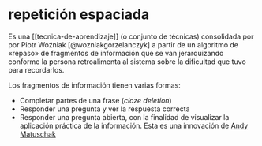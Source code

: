 # repetición espaciada
Es una [[tecnica-de-aprendizaje]] (o conjunto de técnicas) consolidada por por Piotr Woźniak [@wozniakgorzelanczyk] a partir de un algoritmo de «repaso» de fragmentos de información que se van jerarquizando conforme la persona retroalimenta al sistema sobre la dificultad que tuvo para recordarlos.

Los fragmentos de información tienen varias formas:

- Completar partes de una frase (*cloze deletion*)
- Responder una pregunta y ver la respuesta correcta
- Responder una pregunta abierta, con la finalidad de visualizar la aplicación práctica de la información. Esta es una innovación de  [Andy Matuschak](https://notes.andymatuschak.org/Spaced_repetition_systems_can_be_used_to_program_attention)

